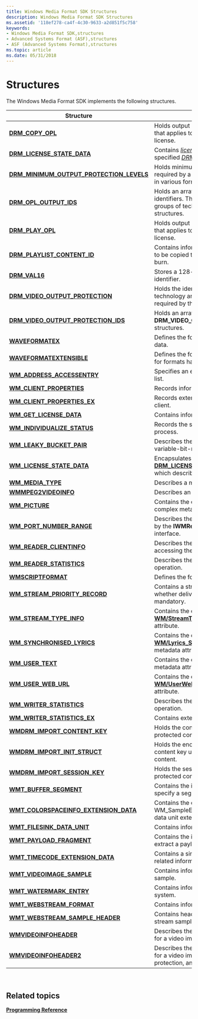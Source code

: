 ```yaml
---
title: Windows Media Format SDK Structures
description: Windows Media Format SDK Structures
ms.assetid: '118ef278-ca4f-4c30-9633-a2d851f5c758'
keywords:
- Windows Media Format SDK,structures
- Advanced Systems Format (ASF),structures
- ASF (Advanced Systems Format),structures
ms.topic: article
ms.date: 05/31/2018
---
```


# Structures

The Windows Media Format SDK implements the following structures.



| Structure                                                                                | Description                                                                                                                                                               |
|------------------------------------------------------------------------------------------|---------------------------------------------------------------------------------------------------------------------------------------------------------------------------|
| [**DRM\_COPY\_OPL**](/previous-versions/windows/desktop/api/wmsdkidl/ns-wmsdkidl-drm_copy_opl)                                                   | Holds output protection level information that applies to the copy action in a DRM license.                                                                               |
| [**DRM\_LICENSE\_STATE\_DATA**](drm-license-state-data.md)                              | Contains [*license*](wmformat-glossary.md) information about a specified [*DRM*](wmformat-glossary.md) right. |
| [**DRM\_MINIMUM\_OUTPUT\_PROTECTION\_LEVELS**](/previous-versions/windows/desktop/api/wmsdkidl/ns-wmsdkidl-drm_minimum_output_protection_levels) | Holds minimum output protection levels required by a DRM license to play content in various formats.                                                                      |
| [**DRM\_OPL\_OUTPUT\_IDS**](/previous-versions/windows/desktop/api/wmsdkidl/ns-wmsdkidl-drm_opl_output_ids)                                      | Holds an array of DRM technology identifiers. This structure is used to define groups of technologies in other DRM structures.                                            |
| [**DRM\_PLAY\_OPL**](/previous-versions/windows/desktop/api/wmsdkidl/ns-wmsdkidl-drm_play_opl)                                                   | Holds output protection level information that applies to the play action in a DRM license.                                                                               |
| [**DRM\_PLAYLIST\_CONTENT\_ID**](drm-playlist-content-id.md)                            | Contains information about content that is to be copied to CD as part of a playlist burn.                                                                                 |
| [**DRM\_VAL16**](/previous-versions/windows/desktop/api/Wmsdkidl/ns-wmsdkidl-drm_val16)                                                          | Stores a 128-bit value used as a device identifier.                                                                                                                       |
| [**DRM\_VIDEO\_OUTPUT\_PROTECTION**](/previous-versions/windows/desktop/api/wmsdkidl/ns-wmsdkidl-drm_output_protection)                    | Holds the identifier of a video protection technology and the configuration data required by that technology.                                                             |
| [**DRM\_VIDEO\_OUTPUT\_PROTECTION\_IDS**](/previous-versions/windows/desktop/api/wmsdkidl/ns-wmsdkidl-drm_video_output_protection_ids)           | Holds an array of **DRM\_VIDEO\_OUTPUT\_PROTECTION** structures.                                                                                                          |
| [**WAVEFORMATEX**](https://docs.microsoft.com/previous-versions/windows/desktop/legacy/dd757720(v=vs.85))                                                | Defines the format of waveform-audio data.                                                                                                                                |
| [**WAVEFORMATEXTENSIBLE**](https://docs.microsoft.com/previous-versions/windows/desktop/legacy/dd757721(v=vs.85))                                | Defines the format of waveform-audio data for formats having more than two channels.                                                                                      |
| [**WM\_ADDRESS\_ACCESSENTRY**](/previous-versions/windows/desktop/api/wmsdkidl/ns-wmsdkidl-wm_address_accessentry)                               | Specifies an entry in an IP address access list.                                                                                                                          |
| [**WM\_CLIENT\_PROPERTIES**](/previous-versions/windows/desktop/api/wmsdkidl/ns-wmsdkidl-wm_client_properties)                                   | Records information about the client.                                                                                                                                     |
| [**WM\_CLIENT\_PROPERTIES\_EX**](/previous-versions/windows/desktop/api/wmsdkidl/ns-wmsdkidl-wm_client_properties_ex)                            | Records extended information about the client.                                                                                                                            |
| [**WM\_GET\_LICENSE\_DATA**](wm-get-license-data.md)                                    | Contains information about a DRM license.                                                                                                                                 |
| [**WM\_INDIVIDUALIZE\_STATUS**](wm-individualize-status.md)                             | Records the status of the [*individualization*](wmformat-glossary.md) process.                                                                |
| [**WM\_LEAKY\_BUCKET\_PAIR**](/previous-versions/windows/desktop/api/wmsdkidl/ns-wmsdkidl-wm_leaky_bucket_pair)                                  | Describes the buffering requirements for a variable-bit-rate (VBR) file.                                                                                                  |
| [**WM\_LICENSE\_STATE\_DATA**](https://msdn.microsoft.com/library/Dd757942(v=VS.85).aspx)                                | Encapsulates a [**DRM\_LICENSE\_STATE\_DATA**](drm-license-state-data.md) structure which describes DRM license state data.                                              |
| [**WM\_MEDIA\_TYPE**](/previous-versions/windows/desktop/api/wmsdkidl/ns-wmsdkidl-wm_media_type)                                                 | Describes a media sample.                                                                                                                                                 |
| [**WMMPEG2VIDEOINFO**](/previous-versions/windows/desktop/api/wmsdkidl/ns-wmsdkidl-wmmpeg2videoinfo)                                             | Describes an MPEG-2 video stream.                                                                                                                                         |
| [**WM\_PICTURE**](/previous-versions/windows/desktop/api/wmsdkidl/ns-wmsdkidl-wm_picture)                                                        | Contains the data for the [**WM/Picture**](wmpicture.md) complex metadata attribute.                                                                                     |
| [**WM\_PORT\_NUMBER\_RANGE**](/previous-versions/windows/desktop/api/wmsdkidl/ns-wmsdkidl-wm_port_number_range)                                  | Describes the range of port numbers used by the **IWMReaderNetworkConfig** interface.                                                                                     |
| [**WM\_READER\_CLIENTINFO**](/previous-versions/windows/desktop/api/wmsdkidl/ns-wmsdkidl-wm_reader_clientinfo)                                   | Describes the client reader (player) accessing the media stream.                                                                                                          |
| [**WM\_READER\_STATISTICS**](/previous-versions/windows/desktop/api/wmsdkidl/ns-wmsdkidl-wm_reader_statistics)                                   | Describes the performance of a reading operation.                                                                                                                         |
| [**WMSCRIPTFORMAT**](/previous-versions/windows/desktop/api/wmsdkidl/ns-wmsdkidl-wmscriptformat)                                                 | Defines the format of a script stream.                                                                                                                                    |
| [**WM\_STREAM\_PRIORITY\_RECORD**](/previous-versions/windows/desktop/api/wmsdkidl/ns-wmsdkidl-wm_stream_priority_record)                        | Contains a stream number and specifies whether delivery of that stream is mandatory.                                                                                      |
| [**WM\_STREAM\_TYPE\_INFO**](/previous-versions/windows/desktop/api/wmsdkidl/ns-wmsdkidl-wm_stream_type_info)                                    | Contains the data for the [**WM/StreamTypeInfo**](wm-streamtypeinfo.md) complex metadata attribute.                                                                      |
| [**WM\_SYNCHRONISED\_LYRICS**](/previous-versions/windows/desktop/api/wmsdkidl/ns-wmsdkidl-wm_synchronised_lyrics)                               | Contains the data for the [**WM/Lyrics\_Synchronised**](wm-lyrics-synchronised.md) complex metadata attribute.                                                           |
| [**WM\_USER\_TEXT**](/previous-versions/windows/desktop/api/wmsdkidl/ns-wmsdkidl-wm_user_text)                                                   | Contains the data for the [**WM/Text**](wm-text.md) complex metadata attribute.                                                                                          |
| [**WM\_USER\_WEB\_URL**](/previous-versions/windows/desktop/api/wmsdkidl/ns-wmsdkidl-wm_user_web_url)                                            | Contains the data for the [**WM/UserWebURL**](wm-userweburl.md) complex metadata attribute.                                                                              |
| [**WM\_WRITER\_STATISTICS**](/previous-versions/windows/desktop/api/wmsdkidl/ns-wmsdkidl-wm_writer_statistics)                                   | Describes the performance of a writing operation.                                                                                                                         |
| [**WM\_WRITER\_STATISTICS\_EX**](/previous-versions/windows/desktop/api/wmsdkidl/ns-wmsdkidl-wm_writer_statistics_ex)                            | Contains extended writer statistics.                                                                                                                                      |
| [**WMDRM\_IMPORT\_CONTENT\_KEY**](wmdrm-import-content-key.md)                          | Holds the content key used in importing protected content.                                                                                                                |
| [**WMDRM\_IMPORT\_INIT\_STRUCT**](/previous-versions/windows/desktop/api/wmsdkidl/ns-wmsdkidl-wmdrm_import_init_struct)                          | Holds the encrypted session key and content key used in importing protected content.                                                                                      |
| [**WMDRM\_IMPORT\_SESSION\_KEY**](wmdrm-import-session-key.md)                          | Holds the session key for importing protected content.                                                                                                                    |
| [**WMT\_BUFFER\_SEGMENT**](/previous-versions/windows/desktop/api/Wmsdkidl/ns-wmsdkidl-wmt_buffer_segment)                                       | Contains the information necessary to specify a segment in a packet.                                                                                                      |
| [**WMT\_COLORSPACEINFO\_EXTENSION\_DATA**](/previous-versions/windows/desktop/api/Wmsdkidl/ns-wmsdkidl-wmt_colorspaceinfo_extension_data)        | Contains the data for the WM\_SampleExtensionGUID\_ColorSpaceInfo data unit extension.                                                                                    |
| [**WMT\_FILESINK\_DATA\_UNIT**](/previous-versions/windows/desktop/api/Wmsdkidl/ns-wmsdkidl-wmt_filesink_data_unit)                              | Contains information about a packet.                                                                                                                                      |
| [**WMT\_PAYLOAD\_FRAGMENT**](/previous-versions/windows/desktop/api/Wmsdkidl/ns-wmsdkidl-wmt_payload_fragment)                                   | Contains the information necessary to extract a payload fragment from a packet.                                                                                           |
| [**WMT\_TIMECODE\_EXTENSION\_DATA**](/previous-versions/windows/desktop/api/Wmsdkidl/ns-wmsdkidl-wmt_timecode_extension_data)                    | Contains a single SMPTE time code and related information.                                                                                                                |
| [**WMT\_VIDEOIMAGE\_SAMPLE**](/previous-versions/windows/desktop/api/Wmsdkidl/ns-wmsdkidl-wmt_videoimage_sample)                                 | Contains information about a Video Image sample.                                                                                                                          |
| [**WMT\_WATERMARK\_ENTRY**](/previous-versions/windows/desktop/api/Wmsdkidl/ns-wmsdkidl-wmt_watermark_entry)                                     | Contains information about a watermarking system.                                                                                                                         |
| [**WMT\_WEBSTREAM\_FORMAT**](/previous-versions/windows/desktop/api/Wmsdkidl/ns-wmsdkidl-wmt_webstream_format)                                   | Contains information about a Web stream.                                                                                                                                  |
| [**WMT\_WEBSTREAM\_SAMPLE\_HEADER**](/previous-versions/windows/desktop/api/Wmsdkidl/ns-wmsdkidl-wmt_webstream_sample_header)                    | Contains header information for Web stream samples.                                                                                                                       |
| [**WMVIDEOINFOHEADER**](/previous-versions/windows/desktop/api/wmsdkidl/ns-wmsdkidl-wmvideoinfoheader)                                           | Describes the bitmap and color information for a video image.                                                                                                             |
| [**WMVIDEOINFOHEADER2**](/previous-versions/windows/desktop/api/wmsdkidl/ns-wmsdkidl-wmvideoinfoheader2)                                         | Describes the bitmap and color information for a video image, including [*interlace*](wmformat-glossary.md), copy protection, and aspect ratio.       |



 

## Related topics

<dl> <dt>

[**Programming Reference**](programming-reference.md)
</dt> </dl>

 

 




